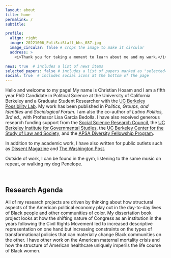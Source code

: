 ```yaml
---
layout: about
title: home
permalink: /
subtitle: 

profile:
  align: right
  image: 20221006_PoliSciStaff_bhs_087.jpg
  image_circular: false # crops the image to make it circular
  address: >
    <i>Thank you for taking a moment to learn about me and my work.</i>

news: true  # includes a list of news items
selected_papers: false # includes a list of papers marked as "selected={true}"
social: true  # includes social icons at the bottom of the page
---
```


Hello and welcome to my page! My name is Christian Hosam and I am a fifth year PhD Candidate in Political Science at the University of California Berkeley and a Graduate Student Researcher with the [UC Berkeley Possibility Lab](https://possibilitylab.berkeley.edu). My work has been published in <i>Politics, Groups, and Identites</i> and <i>Sociological Forum</i>. I am also the co-author of <i>Latino Politics, 3rd ed.</i>, with Professor Lisa Garcia Bedolla. I have also received generous research funding support from the [Social Science Research Council](https://www.ssrc.org/programs/drugs-security-and-democracy-program/democratic-anxieties-in-the-americas-research-grants/grantees/), the [UC Berkeley Institute for Governmental Studies](https://igs.berkeley.edu/student-opportunities/awards-grants), the [UC Berkeley Center for the Study of Law and Society](https://csls.berkeley.edu), and the [APSA Diversity Fellowship Program](https://apsanet.org/dfp). 

In addition to my academic work, I have also written for public outlets such as [Dissent Magazine](https://www.dissentmagazine.org/online_articles/from-police-brutality-to-the-city-budget) and [The Washington Post](https://www.washingtonpost.com/news/made-by-history/wp/2018/06/15/the-supreme-courts-long-war-against-voting-rights/). 
  
Outside of work, I can be found in the gym, listening to the same music on repeat, or walking my dog Penelope. 

<br>

## Research Agenda 
All of my research projects are driven by thinking about how structural aspects of the American political economy play out in the day-to-day lives of Black people and other communities of color. My dissertation book project looks at how the shifting nature of Congress as an institution in the years following the Civil Rights Movement led to increased descriptive representation on one hand but increasing constraints on the types of transformational policies that can materially change Black communities on the other. I have other work on the American maternal mortality crisis and how the structure of American healthcare uniquely imperils the life course of Black women. 
<br>
<br>
